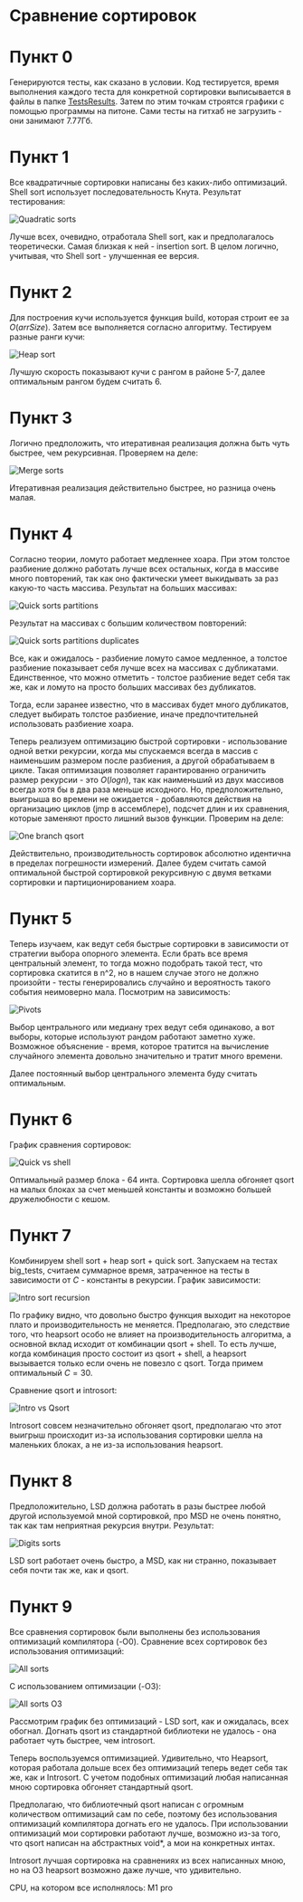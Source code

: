 # Сравнение сортировок

# Пункт 0

Генерируются тесты, как сказано в условии. Код тестируется, время выполнения каждого теста для конкретной сортировки выписывается в файлы в папке [TestsResults](TestsResults). Затем по этим точкам строятся графики с помощью программы на питоне. Сами тесты на гитхаб не загрузить - они занимают 7.77Гб.

# Пункт 1

Все квадратичные сортировки написаны без каких-либо оптимизаций. Shell sort использует последовательность Кнута. Результат тестирования:

![Quadratic sorts](https://github.com/d3clane/labs/blob/lab2/Lab2/ReadmeAssets/imgs/Quadratic.png)

Лучше всех, очевидно, отработала Shell sort, как и предполагалось теоретически. Самая близкая к ней - insertion sort. В целом логично, учитывая, что Shell sort - улучшенная ее версия.

# Пункт 2

Для построения кучи используется функция build, которая строит ее за $O(arrSize)$. Затем все выполняется согласно алгоритму. Тестируем разные ранги кучи:

![Heap sort](https://github.com/d3clane/labs/blob/lab2/Lab2/ReadmeAssets/imgs/HeapSorts.png)

Лучшую скорость показывают кучи с рангом в районе 5-7, далее оптимальным рангом будем считать 6.

# Пункт 3

Логично предположить, что итеративная реализация должна быть чуть быстрее, чем рекурсивная. Проверяем на деле:

![Merge sorts](https://github.com/d3clane/labs/blob/lab2/Lab2/ReadmeAssets/imgs/Merges.png)

Итеративная реализация действительно быстрее, но разница очень малая.

# Пункт 4 

Согласно теории, ломуто работает медленнее хоара. При этом толстое разбиение должно работать лучше всех остальных, когда в массиве много повторений, так как оно фактически умеет выкидывать за раз какую-то часть массива. Результат на больших массивах:

![Quick sorts partitions](https://github.com/d3clane/labs/blob/lab2/Lab2/ReadmeAssets/imgs/QuickSortBig.png)

Результат на массивах с большим количеством повторений:

![Quick sorts partitions duplicates](https://github.com/d3clane/labs/blob/lab2/Lab2/ReadmeAssets/imgs/QuickSortDuplicates.png)

Все, как и ожидалось - разбиение ломуто самое медленное, а толстое разбиение показывает себя лучше всех на массивах с дубликатами. Единственное, что можно отметить - толстое разбиение ведет себя так же, как и ломуто на просто больших массивах без дубликатов.

Тогда, если заранее известно, что в массивах будет много дубликатов, следует выбирать толстое разбиение, иначе предпочтительней использовать разбиение хоара.

Теперь реализуем оптимизацию быстрой сортировки - использование одной ветки рекурсии, когда мы спускаемся всегда в массив с наименьшим размером после разбиения, а другой обрабатываем в цикле. Такая оптимизация позволяет гарантированно ограничить размер рекурсии - это $O(logn)$, так как наименьший из двух массивов всегда хотя бы в два раза меньше исходного. Но, предположительно, выигрыша во времени не ожидается - добавляются действия на организацию циклов (jmp в ассемблере), подсчет длин и их сравнения, которые заменяют просто лишний вызов функции. Проверим на деле:

![One branch qsort](https://github.com/d3clane/labs/blob/lab2/Lab2/ReadmeAssets/imgs/QuickSortOptimization.png)

Действительно, производительность сортировок абсолютно идентична в пределах погрешности измерений. Далее будем считать самой оптимальной быстрой сортировкой рекурсивную с двумя ветками сортировки и партиционированием хоара. 

# Пункт 5

Теперь изучаем, как ведут себя быстрые сортировки в зависимости от стратегии выбора опорного элемента. Если брать все время центральный элемент, то тогда можно подобрать такой тест, что сортировка скатится в n^2, но в нашем случае этого не должно произойти - тесты генерировались случайно и вероятность такого события неимоверно мала. Посмотрим на зависимость:

![Pivots](https://github.com/d3clane/labs/blob/lab2/Lab2/ReadmeAssets/imgs/QuickSortPivots.png)

Выбор центрального или медиану трех ведут себя одинаково, а вот выборы, которые используют рандом работают заметно хуже. Возможное объяснение - время, которое тратится на вычисление случайного элемента довольно значительно и тратит много времени. 

Далее постоянный выбор центрального элемента буду считать оптимальным.

# Пункт 6

График сравнения сортировок:

![Quick vs shell](https://github.com/d3clane/labs/blob/lab2/Lab2/ReadmeAssets/imgs/QuickVsShell.png)

Оптимальный размер блока - 64 инта. Сортировка шелла обгоняет qsort на малых блоках за счет меньшей константы и возможно большей дружелюбности с кешом.

# Пункт 7

Комбинируем shell sort + heap sort + quick sort. Запускаем на тестах big_tests, считаем суммарное время, затраченное на тесты в зависимости от $C$ - константы в рекурсии. График зависимости:

![Intro sort recursion](https://github.com/d3clane/labs/blob/lab2/Lab2/ReadmeAssets/imgs/IntroSortDepth.png)

По графику видно, что довольно быстро функция выходит на некоторое плато и производительность не меняется. Предполагаю, это следствие того, что heapsort особо не влияет на производительность алгоритма, а основной вклад исходит от комбинации qsort + shell. То есть лучше, когда комбинация просто состоит из qsort + shell, а heapsort вызывается только если очень не повезло с qsort. Тогда примем оптимальный $C = 30$.

Сравнение qsort и introsort:

![Intro vs Qsort](https://github.com/d3clane/labs/blob/lab2/Lab2/ReadmeAssets/imgs/IntroSortVsQsort.png)

Introsort совсем незначительно обгоняет qsort, предполагаю что этот выигрыш происходит из-за использования сортировки шелла на маленьких блоках, а не из-за использования heapsort.

# Пункт 8

Предположительно, LSD должна работать в разы быстрее любой другой используемой мной сортировкой, про MSD не очень понятно, так как там неприятная рекурсия внутри. Результат:

![Digits sorts](https://github.com/d3clane/labs/blob/lab2/Lab2/ReadmeAssets/imgs/DigitsSorts.png)

LSD sort работает очень быстро, а MSD, как ни странно, показывает себя почти так же, как и qsort. 

# Пункт 9

Все сравнения сортировок были выполнены без использования оптимизаций компилятора (-O0). Сравнение всех сортировок без использования оптимизаций:

![All sorts](https://github.com/d3clane/labs/blob/lab2/Lab2/ReadmeAssets/imgs/AllSorts.png)

С использованием оптимизации (-O3):

![All sorts O3](https://github.com/d3clane/labs/blob/lab2/Lab2/ReadmeAssets/imgs/AllSortsO3.png)

Рассмотрим график без оптимизаций - LSD sort, как и ожидалась, всех обогнал. Догнать qsort из стандартной библиотеки не удалось - она работает чуть быстрее, чем introsort.

Теперь воспользуемся оптимизацией. Удивительно, что Heapsort, которая работала дольше всех без оптимизаций теперь ведет себя так же, как и Introsort. С учетом подобных оптимизаций любая написанная мною сортировка обгоняет стандартный qsort. 

Предполагаю, что библиотечный qsort написан с огромным количеством оптимизаций сам по себе, поэтому без использования оптимизаций компилятора догнать его не удалось. При использовании оптимизаций мои сортировки работают лучше, возможно из-за того, что qsort написан на абстрактных void*, а мои на конкретных интах. 

Introsort лучшая сортировка на сравнениях из всех написанных мною, но на O3 heapsort возможно даже лучше, что удивительно. 

CPU, на котором все исполнялось: M1 pro

